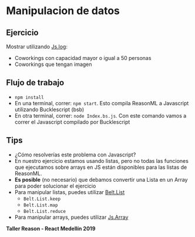 # Manipulacion de datos

## Ejercicio

Mostrar utilizando [Js.log](https://reasonml.github.io/docs/en/interop#just-dumping-javascript-in-the-middle-of-your-reason-code):

- Coworkings con capacidad mayor o igual a 50 personas
- Coworkings que tengan imagen

## Flujo de trabajo

- `npm install`
- En una terminal, correr: `npm start`.
  Esto compila ReasonML a Javascript utilizando Bucklescript (bsb)
- En otra terminal, correr: `node Index.bs.js`.
  Con este comando vamos a correr el Javascript compilado por Bucklescript

## Tips

- ¿Cómo resolverías este problema con Javascript?
- En nuestro ejercicio estamos usando listas, pero no todas las funciones que ejecutamos sobre arrays en JS están disponibles para las listas de ReasonML.
- **Es posible** (no necesario) que debamos convertir una Lista en un Array para poder solucionar el ejercicio
- Para manipular listas, puedes utilizar [Belt.List](https://bucklescript.github.io/bucklescript/api/Belt.List.html)
  - `Belt.List.keep`
  - `Belt.List.map`
  - `Belt.List.reduce`
- Para manipular arrays, puedes utilizar [Js.Array](https://bucklescript.github.io/bucklescript/api/Js.Array.html)

**Taller Reason - React Medellín 2019**
